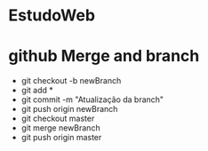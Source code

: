 # EstudoWeb

# github Merge and branch
* git checkout -b newBranch
* git add * 
* git commit -m "Atualização da branch"
* git push origin newBranch
* git checkout master
* git merge newBranch
* git push origin master